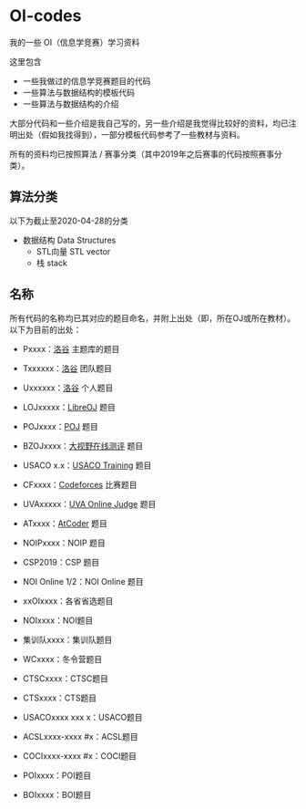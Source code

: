 # OI-codes
我的一些 OI（信息学竞赛）学习资料

这里包含
- 一些我做过的信息学竞赛题目的代码
- 一些算法与数据结构的模板代码
- 一些算法与数据结构的介绍

大部分代码和一些介绍是我自己写的，另一些介绍是我觉得比较好的资料，均已注明出处（假如我找得到），一部分模板代码参考了一些教材与资料。

所有的资料均已按照算法 / 赛事分类（其中2019年之后赛事的代码按照赛事分类）。

## 算法分类

以下为截止至2020-04-28的分类

- 数据结构 Data Structures
  - STL向量 STL vector
  - 栈 stack
 
## 名称

所有代码的名称均已其对应的题目命名，并附上出处（即，所在OJ或所在教材）。以下为目前的出处：

- Pxxxx：[洛谷](https://www.luogu.com.cn/) 主题库的题目
- Txxxxxx：[洛谷](https://www.luogu.com.cn/) 团队题目
- Uxxxxxx：[洛谷](https://www.luogu.com.cn/) 个人题目
- LOJxxxxx：[LibreOJ](https://www.loj.ac/) 题目
- POJxxxx：[POJ](http://poj.org) 题目
- BZOJxxxx：[大视野在线测评](http://lydsy.com/JudgeOnline/) 题目
- USACO x.x：[USACO Training](https://train.usaco.org/) 题目
- CFxxxx：[Codeforces](https://www.codeforces.com/) 比赛题目
- UVAxxxxx：[UVA Online Judge](https://onlinejudge.org/) 题目
- ATxxxx：[AtCoder](https://atcoder.jp/) 题目

- NOIPxxxx：NOIP 题目
- CSP2019：CSP 题目
- NOI Online 1/2：NOI Online 题目
- xxOIxxxx：各省省选题目
- NOIxxxx：NOI题目
- 集训队xxxx：集训队题目
- WCxxxx：冬令营题目
- CTSCxxxx：CTSC题目
- CTSxxxx：CTS题目
- USACOxxxx xxx x：USACO题目
- ACSLxxxx-xxxx #x：ACSL题目
- COCIxxxx-xxxx #x：COCI题目
- POIxxxx：POI题目
- BOIxxxx：BOI题目
